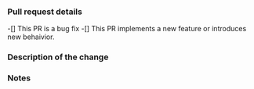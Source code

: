 ### Pull request details
<!--Tick the appropriate box by adding an x in between the [] to ID the PR type-->
-[] This PR is a bug fix
-[] This PR implements a new feature or introduces new behaivior.

### Description of the change
<!-- We must be able to understand the design of your change from this description.
Please walk us through the concepts. -->

### Notes
<!--
Please describe the changes in a single line that explains this improvement in
terms that a user can understand.
-->

